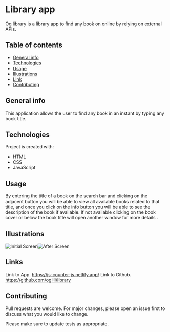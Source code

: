 # Library app
Og library is a library app to find any book on online by relying on external APIs.

## Table of contents
* [General info](#general-info)
* [Technologies](#technologies)
* [Usage](#usage)
* [Illustrations](#illustrations)
* [Link](#illustrations)
* [Contributing](#contributing)

## General info
This application allows the user to find any book in an instant by typing any book title.
	
## Technologies
Project is created with:
* HTML
* CSS
* JavaScript
	
## Usage
By entering the title of a book on the search bar and clicking on the adjacent button you will be able to view all available books related to that title, and once you click on the info button you will be able to see the description of the book if available. If not available clicking on the book cover or below the book title will open another window for more details .

## Illustrations
![Initial Screen](asset/image/app_img1.png)![After Screen](asset/image/app_img2.png)

## Links
Link to App.
https://js-counter-js.netlify.app/
Link to Github.
https://github.com/oglili/library

## Contributing
Pull requests are welcome. For major changes, please open an issue first to discuss what you would like to change.

Please make sure to update tests as appropriate.
